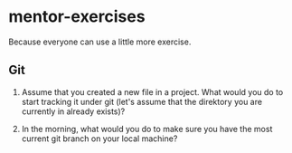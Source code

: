 # mentor-exercises

Because everyone can use a little more exercise.


## Git

1. Assume that you created a new file in a project. What would you do to start tracking it under git (let's assume that the direktory you are currently in already exists)?

2. In the morning, what would you do to make sure you have the most current git branch on your local machine?
